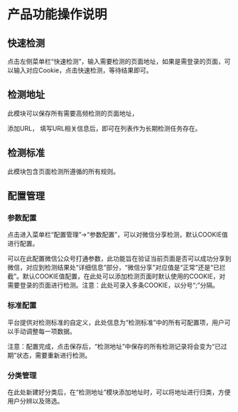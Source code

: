 # 产品功能操作说明

## 快速检测

点击左侧菜单栏“快速检测”，输入需要检测的页面地址，如果是需登录的页面，可以输入对应Cookie，点击快速检测，等待结果即可。

## 检测地址

此模块可以保存所有需要高频检测的页面地址，

添加URL， 填写URL相关信息后，即可在列表作为长期检测任务存在。

## 检测标准

此模块包含页面检测所遵循的所有规则。

## 配置管理

### 参数配置

点击进入菜单栏“配置管理”->“参数配置”，可以对微信分享检测，默认COOKIE值进行配置。 

可以在此配置微信公众号打通参数，此功能旨在验证当前页面是否可以成功分享到微信，对应到检测结果处“详细信息”部分，“微信分享”对应值是“正常”还是“已拦截”。默认COOKIE值配置，在此处可以添加检测页面时默认使用的COOKIE，对需要登录的页面进行检测。注意：此处可录入多条COOKIE，以分号“;”分隔。

### 标准配置

平台提供对检测标准的自定义，此处信息为“检测标准”中的所有可配置项，用户可以手动调整每一项数据。

注意：配置完成，点击保存后，“检测地址”中保存的所有检测记录将会变为“已过期”状态，需要重新进行检测。

### 分类管理

在此处新建好分类后，在“检测地址”模块添加地址时，可以将地址进行归类，方便用户分辨以及筛选。